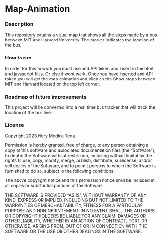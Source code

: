 # Map-Animation

### Description
This repository cotains a visual map that shows all the stops made by a bus between MIT and Harvard University. The marker indicates the location of the bus.

### How to run
In order for this to work you must use and API token and insert in the html and javascript files. Or else it wont work. Once you have inserted and API token you will get the map animation and click on the Show stops between MIT and Harvard located on the top left corner. 

### Roadmap of future improvements
This project will be converted into a real time bus tracker that will track the location of the bus live.   

### License
Copyright 2023 Nery Medina Tena

Permission is hereby granted, free of charge, to any person obtaining a copy of this software and associated documentation files (the “Software”), to deal in the Software without restriction, including without limitation the rights to use, copy, modify, merge, publish, distribute, sublicense, and/or sell copies of the Software, and to permit persons to whom the Software is furnished to do so, subject to the following conditions:

The above copyright notice and this permission notice shall be included in all copies or substantial portions of the Software.

THE SOFTWARE IS PROVIDED “AS IS”, WITHOUT WARRANTY OF ANY KIND, EXPRESS OR IMPLIED, INCLUDING BUT NOT LIMITED TO THE WARRANTIES OF MERCHANTABILITY, FITNESS FOR A PARTICULAR PURPOSE AND NONINFRINGEMENT. IN NO EVENT SHALL THE AUTHORS OR COPYRIGHT HOLDERS BE LIABLE FOR ANY CLAIM, DAMAGES OR OTHER LIABILITY, WHETHER IN AN ACTION OF CONTRACT, TORT OR OTHERWISE, ARISING FROM, OUT OF OR IN CONNECTION WITH THE SOFTWARE OR THE USE OR OTHER DEALINGS IN THE SOFTWARE.
